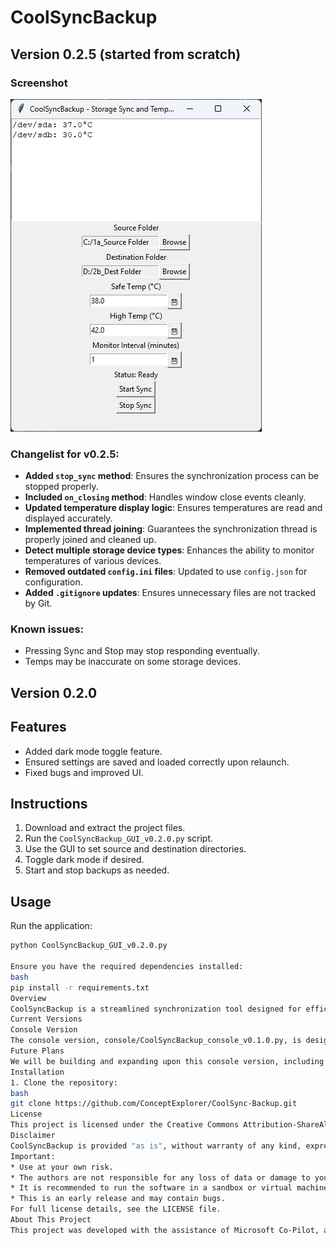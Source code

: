 # CoolSyncBackup

## Version 0.2.5 (started from scratch)

### Screenshot
![Screenshot](images/screenshot.png)

### Changelist for v0.2.5:
- **Added `stop_sync` method**: Ensures the synchronization process can be stopped properly.
- **Included `on_closing` method**: Handles window close events cleanly.
- **Updated temperature display logic**: Ensures temperatures are read and displayed accurately.
- **Implemented thread joining**: Guarantees the synchronization thread is properly joined and cleaned up.
- **Detect multiple storage device types**: Enhances the ability to monitor temperatures of various devices.
- **Removed outdated `config.ini` files**: Updated to use `config.json` for configuration.
- **Added `.gitignore` updates**: Ensures unnecessary files are not tracked by Git.

### Known issues:
- Pressing Sync and Stop may stop responding eventually.
- Temps may be inaccurate on some storage devices.

## Version 0.2.0

## Features
- Added dark mode toggle feature.
- Ensured settings are saved and loaded correctly upon relaunch.
- Fixed bugs and improved UI.

## Instructions
1. Download and extract the project files.
2. Run the `CoolSyncBackup_GUI_v0.2.0.py` script.
3. Use the GUI to set source and destination directories.
4. Toggle dark mode if desired.
5. Start and stop backups as needed.

## Usage
Run the application:
```bash
python CoolSyncBackup_GUI_v0.2.0.py

Ensure you have the required dependencies installed:
bash
pip install -r requirements.txt
Overview
CoolSyncBackup is a streamlined synchronization tool designed for efficiency and simplicity. This repository now focuses on the console version, with plans to eventually incorporate improvements into a new GUI version.
Current Versions
Console Version
The console version, console/CoolSyncBackup_console_v0.1.0.py, is designed to be straightforward and requires no additional configuration files.
Future Plans
We will be building and expanding upon this console version, including potential future GUI updates based on this refined code.
Installation
1. Clone the repository:
bash
git clone https://github.com/ConceptExplorer/CoolSync-Backup.git
License
This project is licensed under the Creative Commons Attribution-ShareAlike 4.0 International License - see the LICENSE file for details.
Disclaimer
CoolSyncBackup is provided "as is", without warranty of any kind, express or implied, including but not limited to the warranties of merchantability, fitness for a particular purpose, and noninfringement. In no event shall the authors or copyright holders be liable for any claim, damages, or other liability, whether in an action of contract, tort, or otherwise, arising from, out of, or in connection with the software or the use or other dealings in the software.
Important:
* Use at your own risk.
* The authors are not responsible for any loss of data or damage to your system.
* It is recommended to run the software in a sandbox or virtual machine if you do not fully understand the code.
* This is an early release and may contain bugs.
For full license details, see the LICENSE file.
About This Project
This project was developed with the assistance of Microsoft Co-Pilot, an advanced AI companion designed to enhance productivity and creativity. Special thanks to Co-Pilot for its invaluable support in bringing CoolSyncBackup to life!

